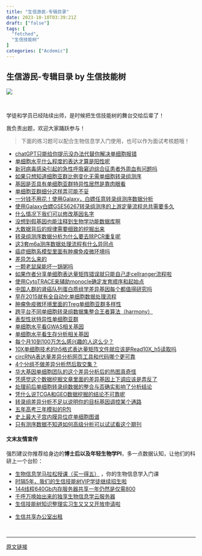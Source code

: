 ```yaml
---
title: "生信游民-专辑目录"
date: 2023-10-10T03:39:21Z
draft: ["false"]
tags: [
  "fetched",
  "生信技能树"
]
categories: ["Acdemic"]
---
```

生信游民-专辑目录 by 生信技能树
------
<div><section powered-by="xiumi.us"><section><section><section><img data-ratio="0.91875" data-src="https://mmbiz.qpic.cn/mmbiz_jpg/cZNhZQ6j4wztsZWIld4dbSAHficyAXWgkicrhjjacU8Ey0UKM56qbSnedHStMqWUfTPQxbqxNTVZy1g59nNW3BSg/640?wx_fmt=jpeg&amp;wxfrom=5&amp;wx_lazy=1&amp;wx_co=1" data-type="jpeg" data-w="640" src="https://mmbiz.qpic.cn/mmbiz_jpg/cZNhZQ6j4wztsZWIld4dbSAHficyAXWgkicrhjjacU8Ey0UKM56qbSnedHStMqWUfTPQxbqxNTVZy1g59nNW3BSg/640?wx_fmt=jpeg&amp;wxfrom=5&amp;wx_lazy=1&amp;wx_co=1"></section></section><span title="" opera-tn-ra-cell="_$.pages:0.layers:0.comps:0.title1"><p><br></p></span></section><section><section powered-by="xiumi.us"><p>学徒和学员已经陆续出师，是时候把生信技能树的舞台交给后辈了！</p></section></section></section><section powered-by="xiumi.us"><section data-tools="新媒体排版" data-id="763890" data-style-type="undefined"><section placeholder="请输入标题">我负责出题，欢迎大家踊跃参与！</section></section></section><section data-tool="mdnice编辑器" data-website="https://www.mdnice.com"><blockquote data-tool="mdnice编辑器">下面的练习题可以配合生物信息学入门使用，也可以作为面试考核题哦！</blockquote></section><section data-tool="mdnice编辑器" data-website="https://www.mdnice.com" mstvisible="3"><ul data-tool="mdnice编辑器"><li><section><a href="http://mp.weixin.qq.com/s?__biz=MzAxMDkxODM1Ng==&amp;mid=2247523121&amp;idx=1&amp;sn=a9bfa3302dcc59ea709af232e52d82b2&amp;chksm=9b4bdb8aac3c529c26ad139c20a841a65ac1006f230b1db57d08cca36abdb50d28d41b639c75&amp;scene=21#wechat_redirect" msttexthash="155356877" msthash="108" data-linktype="2">chatGPT只能给你提示没办法代替你解决单细胞报错</a></section></li><li><section><a href="http://mp.weixin.qq.com/s?__biz=MzAxMDkxODM1Ng==&amp;mid=2247522758&amp;idx=1&amp;sn=97a223084212ec19dca4ca7e6cd1ee02&amp;chksm=9b4bd97dac3c506b14a3f94852e0566c7f674a5626897ce824d8ff5106438dd051ab9f1b5b69&amp;scene=21#wechat_redirect" msttexthash="102496511" msthash="109" data-linktype="2">单细胞水平什么程度的表达才算是阳性呢</a></section></li><li><section><a href="http://mp.weixin.qq.com/s?__biz=MzAxMDkxODM1Ng==&amp;mid=2247522703&amp;idx=1&amp;sn=10da692b90be9c8ef57d6c4349be611b&amp;chksm=9b4bd934ac3c50225193ddb06b0d706e1284189f22db57a1e3c7a07ef92a15b239413c056b88&amp;scene=21#wechat_redirect" msttexthash="197879825" msthash="110" data-linktype="2">新冠病毒感染引起的急性呼吸窘迫综合征患者外周血有问题吗</a></section></li><li><section><a href="http://mp.weixin.qq.com/s?__biz=MzAxMDkxODM1Ng==&amp;mid=2247522566&amp;idx=1&amp;sn=b7a98a2e4b37e51f7a8adfd7d517b538&amp;chksm=9b4bd9bdac3c50ab0af459c13b85b1dc1b2fdb0fc2ab59c56343e4b07040ebc685dfe2aea0bd&amp;scene=21#wechat_redirect" msttexthash="162821828" msthash="111" data-linktype="2">如果只想知道细胞亚群比例变化无需单细胞转录组测序</a></section></li><li><section><a href="http://mp.weixin.qq.com/s?__biz=MzAxMDkxODM1Ng==&amp;mid=2247522553&amp;idx=1&amp;sn=039e9b209ef55fc4b57511e0fcff8e09&amp;chksm=9b4bd842ac3c5154fddf9fa49f8e02bd3c5aa658164bfb1faba3b14f4c1ea33276f98ab1463f&amp;scene=21#wechat_redirect" msttexthash="130294645" msthash="112" data-linktype="2">基因是否具有单细胞亚群特异性居然是靠肉眼看</a></section></li><li><section><a href="http://mp.weixin.qq.com/s?__biz=MzAxMDkxODM1Ng==&amp;mid=2247522197&amp;idx=1&amp;sn=904f0b4c4e4900e460330dbdc334a391&amp;chksm=9b4bd72eac3c5e38449a1d8a5ae76ca5d5db743e1d01a7a29865e47923c7df34f0200dbf9605&amp;scene=21#wechat_redirect" msttexthash="65417898" msthash="113" data-linktype="2">单细胞亚群细分这样弄可能不妥</a></section></li><li><section><a href="http://mp.weixin.qq.com/s?__biz=MzAxMDkxODM1Ng==&amp;mid=2247522185&amp;idx=1&amp;sn=ff0130eb75591119fc4509b6fcdd7472&amp;chksm=9b4bd732ac3c5e24f1e402751a8606a5d973b153371737afc42975803b46b8e84a04ea7b34b1&amp;scene=21#wechat_redirect" msttexthash="189001332" msthash="114" data-linktype="2">一分钱不用花！使用Galaxy，白嫖任意转录组测序数据分析</a></section></li><li><section><a href="http://mp.weixin.qq.com/s?__biz=MzAxMDkxODM1Ng==&amp;mid=2247522185&amp;idx=2&amp;sn=a58cbcff40987bfa976d36f610561253&amp;chksm=9b4bd732ac3c5e24f5262a09d389e0241cdb66ddc6dba9ae941c15d1797ae818cfa1ee685fed&amp;scene=21#wechat_redirect" msttexthash="235505270" msthash="115" data-linktype="2">使用Galaxy白嫖GSE56267转录组测序的上游定量流程总共需要多久</a></section></li><li><section><a href="http://mp.weixin.qq.com/s?__biz=MzAxMDkxODM1Ng==&amp;mid=2247521988&amp;idx=1&amp;sn=324126f7ac510b809b4d756a21e54304&amp;chksm=9b4bd67fac3c5f699b2b0404b1b3d02b41511e5a978b515adc22d17949fc926af3a7ede1b7f1&amp;scene=21#wechat_redirect" msttexthash="60297549" msthash="116" data-linktype="2">什么情况下我们可以修改基因名字</a></section></li><li><section><a href="http://mp.weixin.qq.com/s?__biz=MzAxMDkxODM1Ng==&amp;mid=2247521567&amp;idx=1&amp;sn=4db63e42d62963ce4dbdb27d6f95d3bd&amp;chksm=9b4bd5a4ac3c5cb258b4a4143f612fe039f053a258ed88da93a9462c97c1d5efcedd94017e81&amp;scene=21#wechat_redirect" msttexthash="110691737" msthash="117" data-linktype="2">没想到假基因也能注释到生物学功能数据库啊</a></section></li><li><section><a href="http://mp.weixin.qq.com/s?__biz=MzAxMDkxODM1Ng==&amp;mid=2247521507&amp;idx=1&amp;sn=5ccda89abbdd95a1cdb6f545ef4a008c&amp;chksm=9b4bd458ac3c5d4e225831a91e343ae3892a598fbb0e4ea17b2f6d6d7c041ab9816d8e8840df&amp;scene=21#wechat_redirect" msttexthash="95046536" msthash="118" data-linktype="2">大数据背后的规律需要细致的挖掘出来</a></section></li><li><section><a href="http://mp.weixin.qq.com/s?__biz=MzAxMDkxODM1Ng==&amp;mid=2247521364&amp;idx=1&amp;sn=294bb0a43936b401a402bfdfec6c6b93&amp;chksm=9b4bd4efac3c5df95387e9100da0eb7a9945532fe1cdec689318e0c28fccad66688c1fdc1122&amp;scene=21#wechat_redirect" msttexthash="99694426" msthash="119" data-linktype="2">转录组测序数据分析为什么要去除PCR重复呢</a></section></li><li><section><a href="http://mp.weixin.qq.com/s?__biz=MzAxMDkxODM1Ng==&amp;mid=2247521340&amp;idx=1&amp;sn=203ad92bed6d372361a07fba66d8b89e&amp;chksm=9b4bd487ac3c5d9171e7680cd3d9354795ae5926354ce52cadec42ccc3e96a9e9e18c98e27b1&amp;scene=21#wechat_redirect" msttexthash="95873037" msthash="120" data-linktype="2">这3套m6a测序数据处理流程有什么异同点</a></section></li><li><section><a href="http://mp.weixin.qq.com/s?__biz=MzAxMDkxODM1Ng==&amp;mid=2247521329&amp;idx=1&amp;sn=87e5c1b96fc4adffafe7d65d5a79e41d&amp;chksm=9b4bd48aac3c5d9cab80885807e388f203df9b1e59fe428a9451500329e2bc5c54128cc94602&amp;scene=21#wechat_redirect" msttexthash="102396931" msthash="121" data-linktype="2">癌症细胞系模型里面有肿瘤免疫微环境吗</a></section></li><li><section><a href="http://mp.weixin.qq.com/s?__biz=MzAxMDkxODM1Ng==&amp;mid=2247521250&amp;idx=1&amp;sn=51b32d199db2aab378a5dc6bea92e4a8&amp;chksm=9b4bd359ac3c5a4f0885ce1dcbafd77c7048b08d6c8c33b5715847969c5af0dcdf8419cc43e3&amp;scene=21#wechat_redirect" msttexthash="18718011" msthash="122" data-linktype="2">差异怎么来的</a></section></li><li><section><a href="http://mp.weixin.qq.com/s?__biz=MzAxMDkxODM1Ng==&amp;mid=2247521221&amp;idx=1&amp;sn=adb246ebb660c8d4ebd1c90c10d27208&amp;chksm=9b4bd37eac3c5a68ec774c6622eb52400b406ebf511000c3f190ce7472696875cdf46a6124f6&amp;scene=21#wechat_redirect" msttexthash="49784748" msthash="123" data-linktype="2">一颗老鼠屎能坏一锅粥吗</a></section></li><li><section><a href="http://mp.weixin.qq.com/s?__biz=MzAxMDkxODM1Ng==&amp;mid=2247521214&amp;idx=1&amp;sn=2d4c0730acff043b408af5b0a54ddc19&amp;chksm=9b4bd305ac3c5a134073231a4c8227c9b82dd36cfbec694c7ba98632d8a603c6336f16e6e41d&amp;scene=21#wechat_redirect" msttexthash="195838383" msthash="124" data-linktype="2">如果作者分享单细胞表达量矩阵错误就只能自己走cellranger流程啦</a></section></li><li><section><a href="http://mp.weixin.qq.com/s?__biz=MzAxMDkxODM1Ng==&amp;mid=2247521083&amp;idx=1&amp;sn=7f1671f1d7220c2658711620c6ffb589&amp;chksm=9b4bd380ac3c5a9650e11847e1a1797b193d8ff5bc47a07e163a818bd8751c676b1ec9a0b760&amp;scene=21#wechat_redirect" msttexthash="145117141" msthash="125" data-linktype="2">使用CytoTRACE来辅助monocle确定发育顺序和起始点</a></section></li><li><section><a href="http://mp.weixin.qq.com/s?__biz=MzAxMDkxODM1Ng==&amp;mid=2247521063&amp;idx=1&amp;sn=e27f9529772cb7fb9642217e18424748&amp;chksm=9b4bd39cac3c5a8a18e925a2b97ed96703c7872685de789b8aed3912a03ae3d6936be1229ac4&amp;scene=21#wechat_redirect" msttexthash="179104224" msthash="126" data-linktype="2">中国人群的肾癌队列蛋白质组学差异基因每个都值得研究吗</a></section></li><li><section><a href="http://mp.weixin.qq.com/s?__biz=MzAxMDkxODM1Ng==&amp;mid=2247520688&amp;idx=2&amp;sn=bf5dfbaef1b99f5b17c27529f7332de5&amp;chksm=9b4bd10bac3c581d498d06e603048e563b6942a650abc5a4f835b054513232586371e0ff9030&amp;scene=21#wechat_redirect" msttexthash="109080075" msthash="127" data-linktype="2">早在2015就有全自动化单细胞数据处理流程</a></section></li><li><section><a href="http://mp.weixin.qq.com/s?__biz=MzAxMDkxODM1Ng==&amp;mid=2247520648&amp;idx=1&amp;sn=6620e3a7f422678fc4a54f4ed4c3b691&amp;chksm=9b4bd133ac3c5825de7c85ae514007e976d2008f9b433bca47b6a34ed58633ac5c31adbadb82&amp;scene=21#wechat_redirect" msttexthash="113106890" msthash="128" data-linktype="2">肿瘤免疫微环境里面的Treg单细胞亚群多样性</a></section></li><li><section><a href="http://mp.weixin.qq.com/s?__biz=MzAxMDkxODM1Ng==&amp;mid=2247520628&amp;idx=2&amp;sn=05fa01504528fd2554cbf39cc0be0e65&amp;chksm=9b4bd1cfac3c58d9a70e56c0fa61743ef8cb40f567d34e355dcc19a5ce6e93584a5d87d06c62&amp;scene=21#wechat_redirect" msttexthash="175576635" msthash="129" data-linktype="2">跨平台不同单细胞转录组数据集整合王者算法（harmony）</a></section></li><li><section><a href="http://mp.weixin.qq.com/s?__biz=MzAxMDkxODM1Ng==&amp;mid=2247520584&amp;idx=2&amp;sn=4c33a5e6284ddfc93480a783018b172e&amp;chksm=9b4bd1f3ac3c58e5f819978240bbf6ba05331550e4d866b5e554c6d4a796e77ed5af8055683c&amp;scene=21#wechat_redirect" msttexthash="53516983" msthash="130" data-linktype="2">表型性状特异性单细胞亚群</a></section></li><li><section><a href="http://mp.weixin.qq.com/s?__biz=MzAxMDkxODM1Ng==&amp;mid=2247520556&amp;idx=2&amp;sn=3a183fa7098c6bc9c88f223d713ec0d5&amp;chksm=9b4bd197ac3c58817fbaae9abc58272207f913a44f6bacbcfe8135cf1aede85c330efc7870df&amp;scene=21#wechat_redirect" msttexthash="44002062" msthash="131" data-linktype="2">单细胞水平看GWAS相关基因</a></section></li><li><section><a href="http://mp.weixin.qq.com/s?__biz=MzAxMDkxODM1Ng==&amp;mid=2247520544&amp;idx=1&amp;sn=6157e32350881d519a151a2241d383a9&amp;chksm=9b4bd19bac3c588d14be26eb7fea0eb5d9ab6a648251ee0cfe6a992c31050cdacb5a790d084f&amp;scene=21#wechat_redirect" msttexthash="62876411" msthash="132" data-linktype="2">单细胞水平看生存分析相关基因</a></section></li><li><section><a href="http://mp.weixin.qq.com/s?__biz=MzAxMDkxODM1Ng==&amp;mid=2247520530&amp;idx=1&amp;sn=14006e8b2a4c48f556b744011fd5ec7e&amp;chksm=9b4bd1a9ac3c58bfb9e2a1c98e34068a59de9bbd23bf6baec121aca01e48db6891cdd6c1da85&amp;scene=21#wechat_redirect" msttexthash="110336499" msthash="133" data-linktype="2">每个月10到100万怎么感兴趣的人这么少？</a></section></li><li><section><a href="http://mp.weixin.qq.com/s?__biz=MzAxMDkxODM1Ng==&amp;mid=2247520519&amp;idx=2&amp;sn=5437a57bc3f8c1c6000a37a57128adfb&amp;chksm=9b4bd1bcac3c58aa4554afe94c598b8866d8e1c7e83cc0d5f05726daf44bc52fbe98016dbbc2&amp;scene=21#wechat_redirect" msttexthash="190137311" msthash="134" data-linktype="2">10X单细胞技术的h5格式表达量矩阵文件就应该是Read10X_h5读取吗</a></section></li><li><section><a href="http://mp.weixin.qq.com/s?__biz=MzAxMDkxODM1Ng==&amp;mid=2247520137&amp;idx=2&amp;sn=ee2ffd35ea32af4e761f02aed479e799&amp;chksm=9b4bcf32ac3c46245dc5b9bcf6b678a32a1b6e4fe43eb752783f0c7cf9d20e2ff6886c81b003&amp;scene=21#wechat_redirect" msttexthash="153373844" msthash="135" data-linktype="2">circRNA表达量差异分析网页工具和代码哪个更可靠</a></section></li><li><section><a href="http://mp.weixin.qq.com/s?__biz=MzAxMDkxODM1Ng==&amp;mid=2247519909&amp;idx=2&amp;sn=963197011ba46472fd67e945c3095e96&amp;chksm=9b4bce1eac3c470843f4bd7c86fa4dcd2d39839b448fbe16817470774eee04ce53401db4604e&amp;scene=21#wechat_redirect" msttexthash="84118853" msthash="136" data-linktype="2">4个分组不做差异分析然后取交集？</a></section></li><li><section><a href="http://mp.weixin.qq.com/s?__biz=MzAxMDkxODM1Ng==&amp;mid=2247519893&amp;idx=1&amp;sn=5bdc95aaebd59061244ce1e7548382d1&amp;chksm=9b4bce2eac3c4738bf185f1f8b7e6edb5857f127c121ea4ffbe49b56845e29c35bd1f4e1b34e&amp;scene=21#wechat_redirect" msttexthash="140907325" msthash="137" data-linktype="2">华大基因单细胞团队的这个差异分析后的热图真奇怪</a></section></li><li><section><a href="http://mp.weixin.qq.com/s?__biz=MzAxMDkxODM1Ng==&amp;mid=2247519893&amp;idx=2&amp;sn=0d1b75cfddc137269777e94284263ab5&amp;chksm=9b4bce2eac3c4738d55fe96f0c23c39b30d12c68b57e6b666bf9c4243efd8d5e9200c7d080d7&amp;scene=21#wechat_redirect" msttexthash="185651050" msthash="138" data-linktype="2">凭感觉这个数据挖掘文章里面的差异基因上下调应该是弄反了</a></section></li><li><section><a href="http://mp.weixin.qq.com/s?__biz=MzAxMDkxODM1Ng==&amp;mid=2247519742&amp;idx=1&amp;sn=af4a3306bcf366e8c7e2b05536a231dd&amp;chksm=9b4bcd45ac3c445303e5c6f280b920d246cde6f0072dcd0c578c988f80688328d8e7910c8c0f&amp;scene=21#wechat_redirect" msttexthash="172933033" msthash="139" data-linktype="2">处理前后单细胞转录组数据的整合与否确实影响了分析结论</a></section></li><li><section><a href="http://mp.weixin.qq.com/s?__biz=MzAxMDkxODM1Ng==&amp;mid=2247519732&amp;idx=1&amp;sn=2f70e2aed55809eeeb8caf08c804504d&amp;chksm=9b4bcd4fac3c4459d35e38e48ffd964f3ac7942b620c62e901d2778420d2db2cd7a89206677a&amp;scene=21#wechat_redirect" msttexthash="109943600" msthash="140" data-linktype="2">凭什么说TCGA和GEO数据挖掘的结论不可靠呢</a></section></li><li><section><a href="http://mp.weixin.qq.com/s?__biz=MzAxMDkxODM1Ng==&amp;mid=2247519719&amp;idx=1&amp;sn=686c7478659fa7648b9cc5e14b71fa5f&amp;chksm=9b4bcd5cac3c444aed618e9247e62575b690622729387c694e572c504e29607b194150374c05&amp;scene=21#wechat_redirect" msttexthash="160449328" msthash="141" data-linktype="2">转录组差异分析不足以说明你的目标基因调控某个通路</a></section></li><li><section><a href="http://mp.weixin.qq.com/s?__biz=MzAxMDkxODM1Ng==&amp;mid=2247519719&amp;idx=2&amp;sn=0a857f321b1871c98995d7ef449712d3&amp;chksm=9b4bcd5cac3c444ad178b53f0ca4a2194e40e3d7c28d66f80242813d4e7968f1be811f47b0ea&amp;scene=21#wechat_redirect" msttexthash="39700609" msthash="142" data-linktype="2">五年高考三年模拟的R包</a></section></li><li><section><a href="http://mp.weixin.qq.com/s?__biz=MzAxMDkxODM1Ng==&amp;mid=2247519458&amp;idx=1&amp;sn=39d7408e9fe99ef030954f5c7a18523c&amp;chksm=9b4bcc59ac3c454fb2e6cdc4428cdbbcba10f35f9904daf5fede53f46c5233fbb259ba6c7f95&amp;scene=21#wechat_redirect" msttexthash="80212782" msthash="143" data-linktype="2">史上最大子宫内膜异位症单细胞图谱</a></section></li><li><section><a href="http://mp.weixin.qq.com/s?__biz=MzAxMDkxODM1Ng==&amp;mid=2247519458&amp;idx=2&amp;sn=eed9830d4141a00090320ef2d768cec3&amp;chksm=9b4bcc59ac3c454f208c7447bac21beaa3e041234c68c2e6af852df62e4ddd80729b0b22775b&amp;scene=21#wechat_redirect" msttexthash="157846091" msthash="144" data-linktype="2">只有测序数据不知道如何高级分析可以试试看这个期刊</a></section></li></ul></section><h4 data-tool="mdnice编辑器">文末友情宣传</h4><p data-tool="mdnice编辑器">强烈建议你推荐给身边的<strong>博士后以及年轻生物学PI</strong>，多一点数据认知，让他们的科研上一个台阶：</p><ul data-tool="mdnice编辑器"><li><section><a target="_blank" href="http://mp.weixin.qq.com/s?__biz=MzAxMDkxODM1Ng==&amp;mid=2247524930&amp;idx=5&amp;sn=19d5eb52cbba6389c6238cd7943d96c7&amp;chksm=9b4b22f9ac3cabefa5c0436a6e723c3ad447fd67bdd2f9d500043220c5e97e6934b6015977e3&amp;scene=21#wechat_redirect" textvalue="生物信息学马拉松授课（买一得‍五）" linktype="text" imgurl="" imgdata="null" data-itemshowtype="0" tab="innerlink" data-linktype="2" hasload="1">生物信息学马拉松授课（买一得五）</a> ，你的生物信息学入门课</section></li><li><section><a target="_blank" href="http://mp.weixin.qq.com/s?__biz=MzAxMDkxODM1Ng==&amp;mid=2247524148&amp;idx=1&amp;sn=7806da6feb41a36493c519c1cfc1d3ac&amp;chksm=9b4bdf8fac3c569960369602f1ef26639cb366b250f233b2297d1f059471c0458335bfc0b829&amp;scene=21#wechat_redirect" textvalue="时隔5年，我们的生信技能树VIP学徒继续招生啦" linktype="text" imgurl="" imgdata="null" data-itemshowtype="0" tab="innerlink" data-linktype="2" hasload="1">时隔5年，我们的生信技能树VIP学徒继续招生啦</a><br></section></li><li><section><a target="_blank" href="http://mp.weixin.qq.com/s?__biz=MzAxMDkxODM1Ng==&amp;mid=2247522831&amp;idx=2&amp;sn=1744efdf428465425a145ff3a982198b&amp;chksm=9b4bdab4ac3c53a28fbecbbff4f254f470b54a7a20468bb753b295b930315e1ec45bcbabc10b&amp;scene=21#wechat_redirect" textvalue="144线程640Gb内存服务器共享一年‍仍然是仅需800" linktype="text" imgurl="" imgdata="null" data-itemshowtype="0" tab="innerlink" data-linktype="2" hasload="1">144线程640Gb内存服务器共享一年仍然是仅需800</a></section></li><li><section><a target="_blank" href="http://mp.weixin.qq.com/s?__biz=MzAxMDkxODM1Ng==&amp;mid=2247519765&amp;idx=1&amp;sn=ce5a8c8182f854c88043059f8c2cb9ff&amp;chksm=9b4bceaeac3c47b88c19941d43dbb1401f3a92206481a0afc41159927868199643f795d62a7e&amp;scene=21#wechat_redirect" textvalue="千呼万唤始出来的独享生物信息学云服务器" linktype="text" imgurl="" imgdata="null" data-itemshowtype="0" tab="innerlink" data-linktype="2" hasload="1">千呼万唤始出来的独享生物信息学云服务器</a></section></li><li><section><a target="_blank" href="http://mp.weixin.qq.com/s?__biz=MzAxMDkxODM1Ng==&amp;mid=2247519765&amp;idx=1&amp;sn=ce5a8c8182f854c88043059f8c2cb9ff&amp;chksm=9b4bceaeac3c47b88c19941d43dbb1401f3a92206481a0afc41159927868199643f795d62a7e&amp;scene=21#wechat_redirect" textvalue="千呼万唤始出来的独享生物信息学云服务器" linktype="text" imgurl="" imgdata="null" data-itemshowtype="0" tab="innerlink" data-linktype="2" hasload="1"></a><a target="_blank" href="http://mp.weixin.qq.com/s?__biz=MzAxMDkxODM1Ng==&amp;mid=2247524275&amp;idx=1&amp;sn=fa592ee29f636f34387491d0fceadd8e&amp;chksm=9b4bdf08ac3c561e0881974b3817beb0a0e514dc1a8df4c34c2b6653da6fa78e09acb03c70c2&amp;scene=21#wechat_redirect" textvalue="生信技能树知识整理实习生又又又开放申请啦" linktype="text" imgurl="" imgdata="null" data-itemshowtype="0" tab="innerlink" data-linktype="2" hasload="1">生信技能树知识整理实习生又又又开放申请啦</a></section></li><li><p><a target="_blank" href="http://mp.weixin.qq.com/s?__biz=MzAxMDkxODM1Ng==&amp;mid=2247524432&amp;idx=1&amp;sn=5b33b0c6807a9e6939c332c58fabff89&amp;chksm=9b4b20ebac3ca9fdb3d8bfaf2bef5552f64eb70e7fae557cc7197fb1a23b3e8bc31b585bf829&amp;scene=21#wechat_redirect" textvalue="生信共享办公室出租" linktype="text" imgurl="" imgdata="null" data-itemshowtype="0" tab="innerlink" data-linktype="2" hasload="1">生信共享办公室出租</a></p></li></ul><p><br></p><p><mp-style-type data-value="3"></mp-style-type></p></div>  
<hr>
<a href="https://mp.weixin.qq.com/s/Jzlqe_8ericuvWuIZ5Amzw",target="_blank" rel="noopener noreferrer">原文链接</a>
